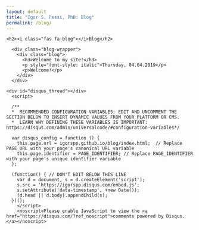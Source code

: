 ```yaml
---
layout: default
title: "Igor S. Pessi, PhD: Blog"
permalink: /blog/
---
```


    <h2><i class="fas fa-blog"></i>Blog</h2>

      <div class="blog-wrapper">
        <div class="blog">
          <h3>Welcome to my site!</h3>
          <p style="font-style: italic">Thursday, 04.04.2019</p>
          <p>Welcome!</p>
        </div>
      </div>

    <div id="disqus_thread"></div>
      <script>

      /**
      *  RECOMMENDED CONFIGURATION VARIABLES: EDIT AND UNCOMMENT THE SECTION BELOW TO INSERT DYNAMIC VALUES FROM YOUR PLATFORM OR CMS.
      *  LEARN WHY DEFINING THESE VARIABLES IS IMPORTANT: https://disqus.com/admin/universalcode/#configuration-variables*/

      var disqus_config = function () {
        this.page.url = igorspp.github.io/blog/index.html;  // Replace PAGE_URL with your page's canonical URL variable
        this.page.identifier = PAGE_IDENTIFIER; // Replace PAGE_IDENTIFIER with your page's unique identifier variable
      };

      (function() { // DON'T EDIT BELOW THIS LINE
        var d = document, s = d.createElement('script');
        s.src = 'https://igorspp.disqus.com/embed.js';
        s.setAttribute('data-timestamp', +new Date());
        (d.head || d.body).appendChild(s);
      })();
        </script>
        <noscript>Please enable JavaScript to view the <a href="https://disqus.com/?ref_noscript">comments powered by Disqus.</a></noscript>
